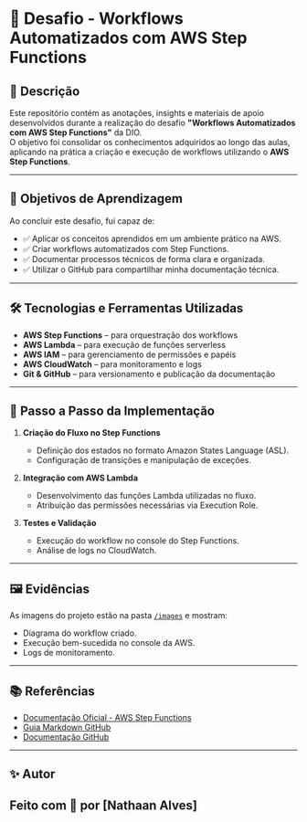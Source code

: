 # 🚀 Desafio - Workflows Automatizados com AWS Step Functions  

## 📌 Descrição  
Este repositório contém as anotações, insights e materiais de apoio desenvolvidos durante a realização do desafio **"Workflows Automatizados com AWS Step Functions"** da DIO.  
O objetivo foi consolidar os conhecimentos adquiridos ao longo das aulas, aplicando na prática a criação e execução de workflows utilizando o **AWS Step Functions**.  

---

## 🎯 Objetivos de Aprendizagem  
Ao concluir este desafio, fui capaz de:  
- ✅ Aplicar os conceitos aprendidos em um ambiente prático na AWS.  
- ✅ Criar workflows automatizados com Step Functions.  
- ✅ Documentar processos técnicos de forma clara e organizada.  
- ✅ Utilizar o GitHub para compartilhar minha documentação técnica.  

---

## 🛠️ Tecnologias e Ferramentas Utilizadas  
- **AWS Step Functions** – para orquestração dos workflows  
- **AWS Lambda** – para execução de funções serverless  
- **AWS IAM** – para gerenciamento de permissões e papéis  
- **AWS CloudWatch** – para monitoramento e logs  
- **Git & GitHub** – para versionamento e publicação da documentação  

---

## 📖 Passo a Passo da Implementação  

1. **Criação do Fluxo no Step Functions**  
   - Definição dos estados no formato Amazon States Language (ASL).  
   - Configuração de transições e manipulação de exceções.  

2. **Integração com AWS Lambda**  
   - Desenvolvimento das funções Lambda utilizadas no fluxo.  
   - Atribuição das permissões necessárias via Execution Role.  

3. **Testes e Validação**  
   - Execução do workflow no console do Step Functions.  
   - Análise de logs no CloudWatch.  

---

## 🖼️ Evidências  
As imagens do projeto estão na pasta [`/images`](./images) e mostram:  
- Diagrama do workflow criado.  
- Execução bem-sucedida no console da AWS.  
- Logs de monitoramento.  

---

## 📚 Referências  
- [Documentação Oficial - AWS Step Functions](https://docs.aws.amazon.com/step-functions/)  
- [Guia Markdown GitHub](https://guides.github.com/features/mastering-markdown/)  
- [Documentação GitHub](https://docs.github.com/)  

---

## ✨ Autor  
Feito com 💜 por [Nathaan Alves]  
---
